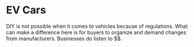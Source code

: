 # EV Cars

DIY is not possible when it comes to vehicles because of regulations. What can make a difference here is for buyers to organize and demand changes from manufacturers. Businesses do listen to \$$.

